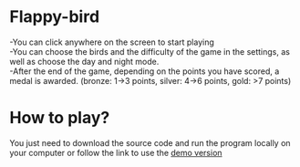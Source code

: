 ﻿# Flappy-bird
-You can click anywhere on the screen to start playing <br>
-You can choose the birds and the difficulty of the game in the settings, as well as choose the day and night mode. <br>
-After the end of the game, depending on the points you have scored, a medal is awarded. (bronze: 1->3 points, silver: 4->6 points, gold: >7 points)

# How to play?
You just need to download the source code and run the program locally on your computer or follow the link to use the [demo version](https://mrtrieu69.github.io/Flappy-bird/)

